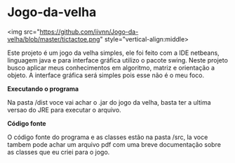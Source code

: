 # Jogo-da-velha

<img src="https://github.com/iivnn/Jogo-da-velha/blob/master/tictactoe.png" style="vertical-align:middle>

Este projeto é um jogo da velha simples, ele foi feito com a IDE netbeans, linguagem java e para interface 
gráfica utilizo o pacote swing. Neste projeto busco aplicar meus conhecimentos em algoritmo, matriz e orientação 
a objeto. A interface gráfica será simples pois esse não é o meu foco.


**Executando o programa**

Na pasta /dist voce vai achar o .jar do jogo da velha, basta ter a ultima versao do JRE para executar o arquivo. 

**Código fonte**

O código fonte do programa e as classes estão na pasta /src, la voce tambem pode achar um arquivo pdf com uma breve 
documentação sobre as classes que eu criei para o jogo.
